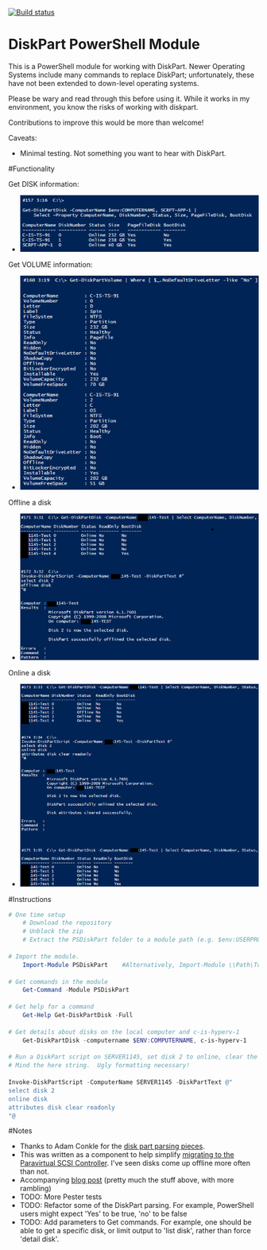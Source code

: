 [![Build status](https://ci.appveyor.com/api/projects/status/u6gtkc7on8nm4kpi/branch/master?svg=true)](https://ci.appveyor.com/project/RamblingCookieMonster/psdiskpart)

DiskPart PowerShell Module
=============

This is a PowerShell module for working with DiskPart.  Newer Operating Systems include many commands to replace DiskPart; unfortunately, these have not been extended to down-level operating systems.

Please be wary and read through this before using it.  While it works in my environment, you know the risks of working with diskpart.

Contributions to improve this would be more than welcome!

Caveats:
* Minimal testing.  Not something you want to hear with DiskPart.

#Functionality

Get DISK information:
  * ![Get DISK information](/Media/Get-DiskPartDisk.png)

Get VOLUME information:
  * ![Get VOLUME information](/Media/Get-DiskPartVolume.png)

Offline a disk
  * ![Offline a disk](/Media/Invoke-DiskPartScript-Offline.png)

Online a disk
  * ![Online a disk](/Media/Invoke-DiskPartScript-Online.png)

#Instructions

```powershell
# One time setup
    # Download the repository
    # Unblock the zip
    # Extract the PSDiskPart folder to a module path (e.g. $env:USERPROFILE\Documents\WindowsPowerShell\Modules\)

# Import the module.
    Import-Module PSDiskPart    #Alternatively, Import-Module \\Path\To\PSDiskPart

# Get commands in the module
    Get-Command -Module PSDiskPart

# Get help for a command
    Get-Help Get-DiskPartDisk -Full

# Get details about disks on the local computer and c-is-hyperv-1
    Get-DiskPartDisk -computername $ENV:COMPUTERNAME, c-is-hyperv-1

# Run a DiskPart script on SERVER1145, set disk 2 to online, clear the readonly attribute if it exists
# Mind the here string.  Ugly formatting necessary!
    
Invoke-DiskPartScript -ComputerName SERVER1145 -DiskPartText @"
select disk 2
online disk
attributes disk clear readonly
"@
```

#Notes

* Thanks to Adam Conkle for the [disk part parsing pieces](https://gallery.technet.microsoft.com/DiskPartexe-Powershell-0f7a1bab).
* This was written as a component to help simplify [migrating to the Paravirtual SCSI Controller](http://www.davidklee.net/2014/01/08/retrofit-a-vm-with-the-vmware-paravirtual-scsi-driver/).  I've seen disks come up offline more often than not.
* Accompanying [blog post](https://ramblingcookiemonster.wordpress.com/2015/02/24/remotely-brick-a-system/) (pretty much the stuff above, with more rambling)
* TODO: More Pester tests
* TODO: Refactor some of the DiskPart parsing.  For example, PowerShell users might expect 'Yes' to be true, 'no' to be false
* TODO: Add parameters to Get commands.  For example, one should be able to get a specific disk, or limit output to 'list disk', rather than force 'detail disk'.